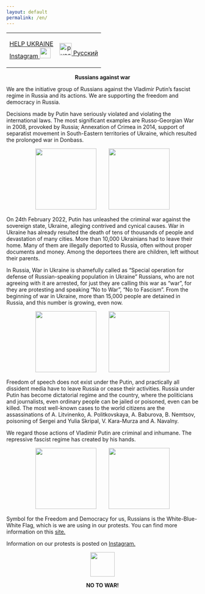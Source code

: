 ```yaml
---
layout: default
permalink: /en/
---
```


<table border="0">
  <tr>
    <td>
      <p align="left">
        <a href="https://supportukrainenow.org/">HELP UKRAINE</a>
        <br>
        <a href="https://www.instagram.com/voicesinkorea/">
          Instagram <img src="https://user-images.githubusercontent.com/105092258/167867747-adbe270f-2c0d-48a5-87c1-bbd547b79e0b.png" width="28" height="28" />
        </a>
      </p>
    </td>
    <td>
      <p align="right"><a href="https://www.voicesinkorea.kr/"><img src="../assets/new_flag.png" height="32" alt="русский" /> Русский</a></p>
    </td>
  </tr>
</table>
<!--<p align="right">
<a href="https://www.voicesinkorea.kr">
  <img src="../assets/new_flag.png" height="32" alt="Версия на русском" /> русский
</a>
</p>
-->

<p align="center"><b>Russians against war</b></p>

We are the initiative group of Russians against the Vladimir Putin’s fascist regime in Russia and its actions. We are supporting the freedom and democracy in Russia.

Decisions made by Putin have seriously violated and violating the international laws. The most significant examples are Russo-Georgian War in 2008, provoked by Russia; Annexation of Crimea in 2014, support of separatist movement in South-Eastern territories of Ukraine, which resulted the prolonged war in Donbass.

<p align="center">
<a href="https://www.instagram.com/p/CbrD7KMrMLR/"><img src="../assets/20220514-091636.jpg" height="160"/></a>&emsp;&emsp;
<a href="https://www.instagram.com/p/CciKdwBLV0E/"><img src="../assets/20220514-092141.jpg" height="160"/></a>
</p>

On 24th February 2022, Putin has unleashed the criminal war against the sovereign state, Ukraine, alleging contrived and cynical causes. War in Ukraine has already resulted the death of tens of thousands of people and devastation of many cities. More than 10,000 Ukrainians had to leave their home. Many of them are illegally deported to Russia, often without proper documents and money. Among the deportees there are children, left without their parents.

In Russia, War in Ukraine is shamefully called as “Special operation for defense of Russian-speaking population in Ukraine” Russians, who are not agreeing with it are arrested, for just they are calling this war as “war”, for they are protesting and speaking “No to War”, “No to Fascism”. From the beginning of war in Ukraine, more than 15,000 people are detained in Russia, and this number is growing, even now.

<p align="center">
<a href="https://www.instagram.com/p/Cb9Zf3dL-AO/"><img src="../assets/20220514-091932.jpg" height="160"/></a>&emsp;&emsp;
<a href="https://www.instagram.com/p/Ca5H5qPhGjd/"><img src="../assets/20220514-091128.jpg" height="160"/></a>
</p>

Freedom of speech does not exist under the Putin, and practically all dissident media have to leave Russia or cease their activities. Russia under Putin has become dictatorial regime and the country, where the politicians and journalists, even ordinary people can be jailed or poisoned, even can be killed. The most well-known cases to the world citizens are the assassinations of A. Litvinenko, A. Politkovskaya, A. Baburova, B. Nemtsov, poisoning of Sergei and Yulia Skripal, V. Kara-Murza and A. Navalny.

We regard those actions of Vladimir Putin are criminal and inhumane. The repressive fascist regime has created by his hands.

<p align="center">
<a href="https://www.instagram.com/p/CbFqv61pRBm/"><img src="../assets/20220514-091305.jpg" height="160"/></a>&emsp;&emsp;
<a href="https://www.instagram.com/p/CbaMH2oFigK/"><img src="../assets/20220514-091357.jpg" height="160"/></a>
</p>

Symbol for the Freedom and Democracy for us, Russians is the White-Blue-White Flag, which is we are using in our protests. You can find more information on this <a href="https://whitebluewhite.info/korean">site.</a>

Information on our protests is posted on <a href="https://www.instagram.com/voicesinkorea/">Instagram.</a>

<p align="center">
<a href="https://www.instagram.com/voicesinkorea/">
  <img src="https://user-images.githubusercontent.com/105092258/167867747-adbe270f-2c0d-48a5-87c1-bbd547b79e0b.png" width="64" height="64" />
</a>
</p>

<p align="center"><b>NO TO WAR!</b></p>
